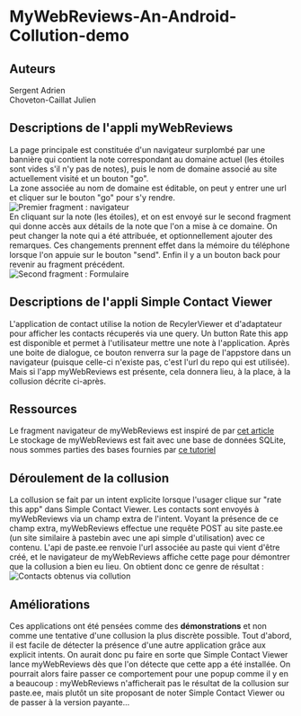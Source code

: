  # MyWebReviews-An-Android-Collution-demo

## Auteurs
Sergent Adrien   
Choveton-Caillat Julien


## Descriptions de l'appli myWebReviews

La page principale est constituée d'un navigateur surplombé par une bannière qui contient la note correspondant au domaine actuel (les étoiles sont vides s'il n'y pas de notes), puis le nom de domaine associé au site actuellement visité et un bouton "go".   
La zone associée au nom de domaine est éditable, on peut y entrer une url et cliquer sur le bouton "go" pour s'y rendre.   
![Premier fragment : navigateur](https://dl.dropboxusercontent.com/s/5jpk7hdx3rxjleo/first_fragment.png?dl=0)   
En cliquant sur la note (les étoiles), et on est envoyé sur le second fragment qui donne accès aux détails de la note que l'on a mise à ce domaine. On peut changer la note qui a été attribuée, et optionnellement ajouter des remarques. Ces changements prennent effet dans la mémoire du téléphone lorsque l'on appuie sur le bouton "send". Enfin il y a un bouton back pour revenir au fragment précédent.   
![Second fragment : Formulaire](https://dl.dropboxusercontent.com/s/c9vllma7yxmxwaz/second_fragment.png?dl=0)  

## Descriptions de l'appli Simple Contact Viewer

L'application de contact utilise la notion de RecylerViewer et d'adaptateur pour afficher les contacts récuperés via une query. Un button Rate this app est disponible et permet à l'utilisateur mettre une note à l'application. Après une boite de dialogue, ce bouton renverra sur la page de l'appstore dans un navigateur (puisque celle-ci n'existe pas, c'est l'url du repo qui est utilisée). Mais si l'app myWebReviews est présente, cela donnera lieu, à la place, à la collusion décrite ci-après. 


## Ressources

Le fragment navigateur de myWebReviews est inspiré de par [cet article](https://medium.com/@innocentileka/build-a-simple-web-browser-in-android-studio-7b0b364225ac)   
Le stockage de myWebReviews est fait avec une base de données SQLite, nous sommes parties des bases fournies par [ce tutoriel](https://a-renouard.developpez.com/tutoriels/android/sqlite/)  

## Déroulement de la collusion
La collusion se fait par un intent explicite lorsque l'usager clique sur "rate this app" dans Simple Contact Viewer. Les contacts sont envoyés à myWebReviews via un champ extra de l'intent. Voyant la présence de ce champ extra, myWebReviews effectue une requête POST au site paste.ee (un site similaire à pastebin avec une api simple d'utilisation) avec ce contenu. L'api de paste.ee renvoie l'url associée au paste qui vient d'être créé, et le navigateur de myWebReviews affiche cette page pour démontrer que la collusion a bien eu lieu. On obtient donc ce genre de résultat : 
![Contacts obtenus via collution](https://dl.dropboxusercontent.com/s/lmll41gxl28y2n2/DemoCollutionToPastee.png?dl=0)

## Améliorations
Ces applications ont été pensées comme des **démonstrations** et non comme une tentative d'une collusion la plus discrète possible. Tout d'abord, il est facile de détecter la présence d'une autre application grâce aux explicit intents. On aurait donc pu faire en sorte que Simple Contact Viewer lance myWebReviews dès que l'on détecte que cette app a été installée. On pourrait alors faire passer ce comportement pour une popup comme il y en a beaucoup : myWebReviews n'afficherait pas le résultat de la collusion sur paste.ee, mais plutôt un site proposant de noter Simple Contact Viewer ou de passer à la version payante...
